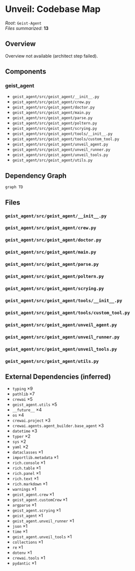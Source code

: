 # Unveil: Codebase Map

_Root_: `Geist-Agent`  
_Files summarized_: **13**

## Overview

Overview not available (architect step failed).

## Components

### geist_agent

- `geist_agent/src/geist_agent/__init__.py`
- `geist_agent/src/geist_agent/crew.py`
- `geist_agent/src/geist_agent/doctor.py`
- `geist_agent/src/geist_agent/main.py`
- `geist_agent/src/geist_agent/parse.py`
- `geist_agent/src/geist_agent/poltern.py`
- `geist_agent/src/geist_agent/scrying.py`
- `geist_agent/src/geist_agent/tools/__init__.py`
- `geist_agent/src/geist_agent/tools/custom_tool.py`
- `geist_agent/src/geist_agent/unveil_agent.py`
- `geist_agent/src/geist_agent/unveil_runner.py`
- `geist_agent/src/geist_agent/unveil_tools.py`
- `geist_agent/src/geist_agent/utils.py`

## Dependency Graph

```mermaid
graph TD
```

## Files

### `geist_agent/src/geist_agent/__init__.py`

### `geist_agent/src/geist_agent/crew.py`

### `geist_agent/src/geist_agent/doctor.py`

### `geist_agent/src/geist_agent/main.py`

### `geist_agent/src/geist_agent/parse.py`

### `geist_agent/src/geist_agent/poltern.py`

### `geist_agent/src/geist_agent/scrying.py`

### `geist_agent/src/geist_agent/tools/__init__.py`

### `geist_agent/src/geist_agent/tools/custom_tool.py`

### `geist_agent/src/geist_agent/unveil_agent.py`

### `geist_agent/src/geist_agent/unveil_runner.py`

### `geist_agent/src/geist_agent/unveil_tools.py`

### `geist_agent/src/geist_agent/utils.py`

## External Dependencies (inferred)

- `typing` ×9
- `pathlib` ×7
- `crewai` ×5
- `geist_agent.utils` ×5
- `__future__` ×4
- `os` ×4
- `crewai.project` ×3
- `crewai.agents.agent_builder.base_agent` ×3
- `datetime` ×3
- `typer` ×2
- `sys` ×2
- `yaml` ×2
- `dataclasses` ×1
- `importlib.metadata` ×1
- `rich.console` ×1
- `rich.table` ×1
- `rich.panel` ×1
- `rich.text` ×1
- `rich.markdown` ×1
- `warnings` ×1
- `geist_agent.crew` ×1
- `geist_agent.customCrew` ×1
- `argparse` ×1
- `geist_agent.scrying` ×1
- `geist_agent` ×1
- `geist_agent.unveil_runner` ×1
- `json` ×1
- `time` ×1
- `geist_agent.unveil_tools` ×1
- `collections` ×1
- `re` ×1
- `dotenv` ×1
- `crewai.tools` ×1
- `pydantic` ×1
